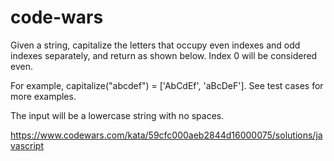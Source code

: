 # code-wars

Given a string, capitalize the letters that occupy even indexes and odd indexes separately, and return as shown below. Index 0 will be considered even.

For example, capitalize("abcdef") = ['AbCdEf', 'aBcDeF']. See test cases for more examples.

The input will be a lowercase string with no spaces.



https://www.codewars.com/kata/59cfc000aeb2844d16000075/solutions/javascript
